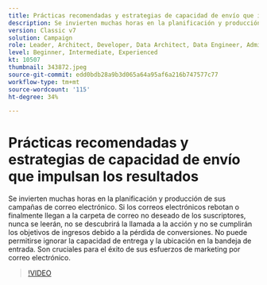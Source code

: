 ```yaml
---
title: Prácticas recomendadas y estrategias de capacidad de envío que impulsan los resultados
description: Se invierten muchas horas en la planificación y producción de sus campañas de correo electrónico. Si los correos electrónicos rebotan o finalmente llegan a la carpeta de correo no deseado de los suscriptores,... (las descripciones deben tener entre 60 y 160 caracteres)
version: Classic v7
solution: Campaign
role: Leader, Architect, Developer, Data Architect, Data Engineer, Admin, User
level: Beginner, Intermediate, Experienced
kt: 10507
thumbnail: 343872.jpeg
source-git-commit: edd0bdb28a9b3d065a64a95af6a216b747577c77
workflow-type: tm+mt
source-wordcount: '115'
ht-degree: 34%

---
```


# Prácticas recomendadas y estrategias de capacidad de envío que impulsan los resultados

Se invierten muchas horas en la planificación y producción de sus campañas de correo electrónico. Si los correos electrónicos rebotan o finalmente llegan a la carpeta de correo no deseado de los suscriptores, nunca se leerán, no se descubrirá la llamada a la acción y no se cumplirán los objetivos de ingresos debido a la pérdida de conversiones. No puede permitirse ignorar la capacidad de entrega y la ubicación en la bandeja de entrada. Son cruciales para el éxito de sus esfuerzos de marketing por correo electrónico.

>[!VIDEO](https://video.tv.adobe.com/v/343872/?quality=12&learn=on)
